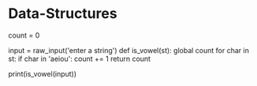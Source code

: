 # Data-Structures
count = 0

input = raw_input('enter a string')
def is_vowel(st):
 global count
 for char in st:
  if char in 'aeiou':
    count +=  1
 return count

print(is_vowel(input))
